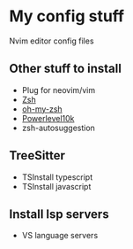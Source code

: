 # My config stuff
Nvim editor config files

## Other stuff to install
- Plug for neovim/vim
- [Zsh](https://github.com/ohmyzsh/ohmyzsh/wiki/Installing-ZSH)
- [oh-my-zsh](https://github.com/ohmyzsh/ohmyzsh)
- [Powerlevel10k](https://github.com/romkatv/powerlevel10k)
- zsh-autosuggestion

## TreeSitter
- TSInstall typescript
- TSInstall javascript

## Install lsp servers
- VS language servers
